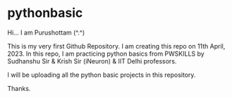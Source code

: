 # pythonbasic

Hi... I am Purushottam (^.^)

This is my very first Github Repository.
I am creating this repo on 11th April, 2023.
In this repo, I am practicing python basics from PWSKILLS by Sudhanshu Sir & Krish Sir (iNeuron) & IIT Delhi professors.

I will be uploading all the python basic projects in this repository.

Thanks.
